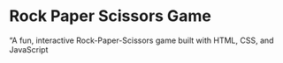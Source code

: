 # Rock Paper Scissors Game
“A fun, interactive Rock-Paper-Scissors game built with HTML, CSS, and JavaScript
